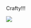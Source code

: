 Crafty!!!

<a href="https://codeclimate.com/github/jemaddux/crafty"><img src="https://codeclimate.com/github/jemaddux/crafty.png" /></a>
